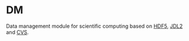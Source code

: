 # DM

Data management module for scientific computing based on [HDF5](https://github.com/JuliaIO/HDF5.jl), [JDL2](https://github.com/JuliaIO/JLD2.jl) and [CVS](https://github.com/JuliaData/CSV.jl).
